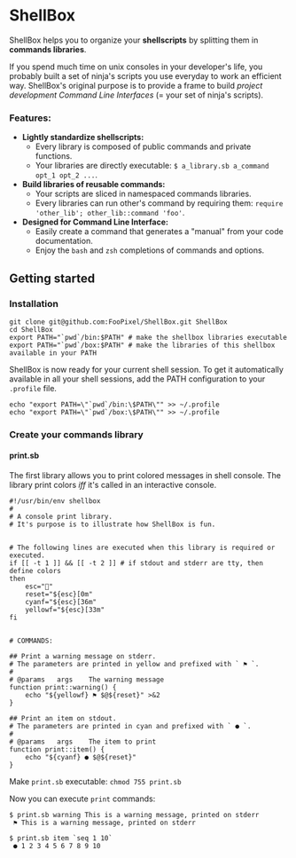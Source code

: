 ShellBox
=========

ShellBox helps you to organize your **shellscripts** by splitting them in **commands libraries**.

If you spend much time on unix consoles in your developer's life, you probably built a set of ninja's scripts you use everyday to work an efficient way. ShellBox's original purpose is to provide a frame to build *project development Command Line Interfaces* (= your set of ninja's scripts).

### Features:

- **Lightly standardize shellscripts:**
    - Every library is composed of public commands and private functions.
    - Your libraries are directly executable: `$ a_library.sb a_command opt_1 opt_2 ...`.
- **Build libraries of reusable commands:**
    - Your scripts are sliced in namespaced commands libraries.
    - Every libraries can run other's command by requiring them: `require 'other_lib'; other_lib::command 'foo'`.
- **Designed for Command Line Interface:**
    - Easily create a command that generates a "manual" from your code documentation.
    - Enjoy the `bash` and `zsh` completions of commands and options.


## Getting started

### Installation

	git clone git@github.com:FooPixel/ShellBox.git ShellBox
	cd ShellBox
	export PATH="`pwd`/bin:$PATH" # make the shellbox libraries executable
	export PATH="`pwd`/box:$PATH" # make the libraries of this shellbox available in your PATH

ShellBox is now ready for your current shell session.
To get it automatically available in all your shell sessions, add the PATH configuration to your `.profile` file.

	echo "export PATH=\"`pwd`/bin:\$PATH\"" >> ~/.profile
	echo "export PATH=\"`pwd`/box:\$PATH\"" >> ~/.profile


### Create your commands library

#### print.sb

The first library allows you to print colored messages in shell console. The library print colors *iff* it's called in an interactive console.

	#!/usr/bin/env shellbox
	#
	# A console print library.
	# It's purpose is to illustrate how ShellBox is fun.


	# The following lines are executed when this library is required or executed.
	if [[ -t 1 ]] && [[ -t 2 ]] # if stdout and stderr are tty, then define colors
	then
		esc=""
		reset="${esc}[0m"
		cyanf="${esc}[36m"
		yellowf="${esc}[33m"
	fi


	# COMMANDS:

	## Print a warning message on stderr.
	# The parameters are printed in yellow and prefixed with ` ⚑ `.
	#
	# @params	args	The warning message
	function print::warning() {
		echo "${yellowf} ⚑ $@${reset}" >&2
	}

	## Print an item on stdout.
	# The parameters are printed in cyan and prefixed with ` ● `.
	#
	# @params	args	The item to print
	function print::item() {
		echo "${cyanf} ● $@${reset}"
	}

Make `print.sb` executable: `chmod 755 print.sb`

Now you can execute `print` commands:

	$ print.sb warning This is a warning message, printed on stderr
	 ⚑ This is a warning message, printed on stderr

	$ print.sb item `seq 1 10`
	 ● 1 2 3 4 5 6 7 8 9 10

